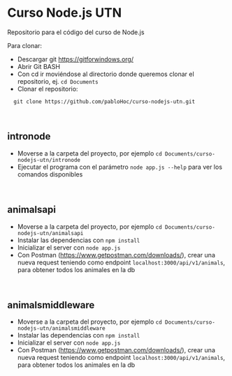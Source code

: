 # Curso Node.js UTN #

Repositorio para el código del curso de Node.js

Para clonar:

* Descargar git https://gitforwindows.org/
* Abrir Git BASH
* Con cd ir moviéndose al directorio donde queremos clonar el repositorio, ej. ```cd Documents```
* Clonar el repositorio: 
```
  git clone https://github.com/pabloHoc/curso-nodejs-utn.git
``` 
<br/>

## intronode

* Moverse a la carpeta del proyecto, por ejemplo ```cd Documents/curso-nodejs-utn/intronode```
* Ejecutar el programa con el parámetro ```node app.js --help``` para ver los comandos disponibles 
<br/>

## animalsapi

* Moverse a la carpeta del proyecto, por ejemplo ```cd Documents/curso-nodejs-utn/animalsapi```
* Instalar las dependencias con ```npm install```
* Inicializar el server con ```node app.js```
* Con Postman (https://www.getpostman.com/downloads/), crear una nueva request teniendo como endpoint ```localhost:3000/api/v1/animals```, para obtener todos los animales en la db 
<br/>

## animalsmiddleware

* Moverse a la carpeta del proyecto, por ejemplo ```cd Documents/curso-nodejs-utn/animalsmiddleware```
* Instalar las dependencias con ```npm install```
* Inicializar el server con ```node app.js```
* Con Postman (https://www.getpostman.com/downloads/), crear una nueva request teniendo como endpoint ```localhost:3000/api/v1/animals```, para obtener todos los animales en la db 
